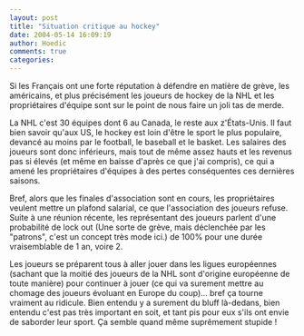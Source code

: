 ```yaml
---
layout: post
title: "Situation critique au hockey"
date: 2004-05-14 16:09:19
author: Hoedic
comments: true
categories: 
---
```



Si les Français ont une forte réputation à défendre en matière de grève, les américains, et plus précisément les joueurs de hockey de la NHL et les propriétaires d'équipe sont sur le point de nous faire un joli tas de merde.

La NHL c'est 30 équipes dont 6 au Canada, le reste aux z'États-Unis. Il faut bien savoir qu'aux US, le hockey est loin d'être le sport le plus populaire, devancé au moins par le football, le baseball et le basket. Les salaires des joueurs sont donc inférieurs, mais tout de même assez hauts et les revenus pas si élevés (et même en baisse d'après ce que j'ai compris), ce qui a amené les propriétaires d'équipes à des pertes conséquentes ces dernières saisons.

Bref, alors que les finales d'association sont en cours, les propriétaires veulent mettre un plafond salarial, ce que l'association des joueurs refuse. Suite à une réunion récente, les représentant des joueurs parlent d'une probabilité de lock out (Une sorte de grève, mais déclenchée par les "patrons", c'est un concept très mode ici.) de 100% pour une durée vraisemblable de 1 an, voire 2.

Les joueurs se préparent tous à aller jouer dans les ligues européennes (sachant que la moitié des joueurs de la NHL sont d'origine européenne de toute manière) pour continuer à jouer (ce qui va surement mettre au chomage des joueurs évoluant en Europe du coup)... bref ça tourne vraiment au ridicule. Bien entendu y a surement du bluff là-dedans, bien entendu c'est pas très important en soit, et tant pis pour eux s'ils ont envie de saborder leur sport. Ça semble quand même suprêmement stupide !